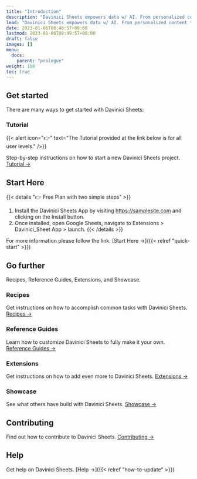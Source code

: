 ```yaml
---
title: "Introduction"
description: "Davinici Sheets empowers data w/ AI. From personalized content to automated analysis, it provides everything needed to unlock data's potential. Get results quickly & easily."
lead: "Davinici Sheets empowers data w/ AI. From personalized content to automated analysis, it provides everything needed to unlock data's potential. Get results quickly & easily."
date: 2023-01-06T08:48:57+00:00
lastmod: 2023-01-06T08:49:57+00:00
draft: false
images: []
menu:
  docs:
    parent: "prologue"
weight: 100
toc: true
---
```


## Get started

There are many ways to get started with Davinici Sheets:

### Tutorial

{{< alert icon="👉" text="The Tutorial provided at the link below is for all user levels." />}}

Step-by-step instructions on how to start a new Davinici Sheets project. [Tutorial →](https://workspace.google.com/u/2/marketplace/app/davinici_sheets)

## Start Here

{{< details "👉 Free Plan with two simple steps" >}}
1. Install the Davinici Sheets App by visiting https://samplesite.com and clicking on the Install button.
2. Once installed, open Google Sheets, navigate to Extensions > Davinici_Sheet App > launch.
{{< /details >}}

For more information please follow the link. [Start Here →]({{< relref "quick-start" >}})

## Go further

Recipes, Reference Guides, Extensions, and Showcase.

### Recipes

Get instructions on how to accomplish common tasks with Davinici Sheets. [Recipes →](https://getdoks.org/docs/recipes/project-configuration/)

### Reference Guides

Learn how to customize Davinici Sheets to fully make it your own. [Reference Guides →](https://getdoks.org/docs/reference-guides/security/)

### Extensions

Get instructions on how to add even more to Davinici Sheets. [Extensions →](https://getdoks.org/docs/extensions/breadcrumb-navigation/)

### Showcase

See what others have build with Davinici Sheets. [Showcase →](https://getdoks.org/showcase/electric-blocks/)

## Contributing

Find out how to contribute to Davinici Sheets. [Contributing →](https://getdoks.org/docs/contributing/how-to-contribute/)

## Help

Get help on Davinici Sheets. [Help →]({{< relref "how-to-update" >}})
